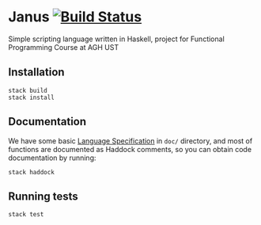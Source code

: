 # Janus [![Build Status](https://travis-ci.com/mkaput/janus.svg?token=aVEpCFScCNWKbxmmuK83&branch=master)](https://travis-ci.com/mkaput/janus)

Simple scripting language written in Haskell, project for Functional Programming Course at AGH UST

## Installation

```
stack build
stack install
```

## Documentation

We have some basic [Language Specification](doc/Language-Specification.md) in `doc/` directory,
and most of functions are documented as Haddock comments, so you can obtain code documentation
by running:

```
stack haddock
```

## Running tests

```
stack test
```
